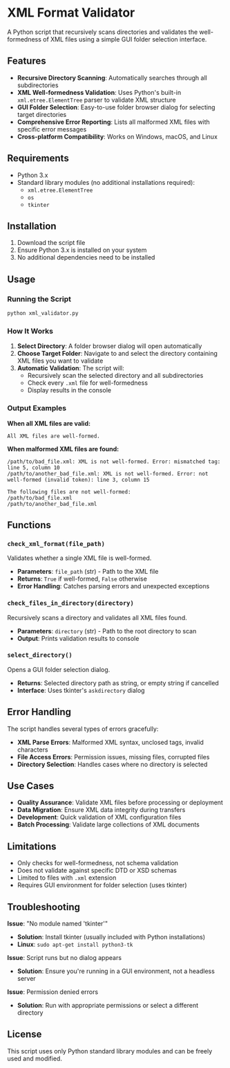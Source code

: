 # XML Format Validator

A Python script that recursively scans directories and validates the well-formedness of XML files using a simple GUI folder selection interface.

## Features

- **Recursive Directory Scanning**: Automatically searches through all subdirectories
- **XML Well-formedness Validation**: Uses Python's built-in `xml.etree.ElementTree` parser to validate XML structure
- **GUI Folder Selection**: Easy-to-use folder browser dialog for selecting target directories
- **Comprehensive Error Reporting**: Lists all malformed XML files with specific error messages
- **Cross-platform Compatibility**: Works on Windows, macOS, and Linux

## Requirements

- Python 3.x
- Standard library modules (no additional installations required):
  - `xml.etree.ElementTree`
  - `os`
  - `tkinter`

## Installation

1. Download the script file
2. Ensure Python 3.x is installed on your system
3. No additional dependencies need to be installed

## Usage

### Running the Script

```bash
python xml_validator.py
```

### How It Works

1. **Select Directory**: A folder browser dialog will open automatically
2. **Choose Target Folder**: Navigate to and select the directory containing XML files you want to validate
3. **Automatic Validation**: The script will:
   - Recursively scan the selected directory and all subdirectories
   - Check every `.xml` file for well-formedness
   - Display results in the console

### Output Examples

**When all XML files are valid:**
```
All XML files are well-formed.
```

**When malformed XML files are found:**
```
/path/to/bad_file.xml: XML is not well-formed. Error: mismatched tag: line 5, column 10
/path/to/another_bad_file.xml: XML is not well-formed. Error: not well-formed (invalid token): line 3, column 15

The following files are not well-formed:
/path/to/bad_file.xml
/path/to/another_bad_file.xml
```

## Functions

### `check_xml_format(file_path)`
Validates whether a single XML file is well-formed.
- **Parameters**: `file_path` (str) - Path to the XML file
- **Returns**: `True` if well-formed, `False` otherwise
- **Error Handling**: Catches parsing errors and unexpected exceptions

### `check_files_in_directory(directory)`
Recursively scans a directory and validates all XML files found.
- **Parameters**: `directory` (str) - Path to the root directory to scan
- **Output**: Prints validation results to console

### `select_directory()`
Opens a GUI folder selection dialog.
- **Returns**: Selected directory path as string, or empty string if cancelled
- **Interface**: Uses tkinter's `askdirectory` dialog

## Error Handling

The script handles several types of errors gracefully:

- **XML Parse Errors**: Malformed XML syntax, unclosed tags, invalid characters
- **File Access Errors**: Permission issues, missing files, corrupted files
- **Directory Selection**: Handles cases where no directory is selected

## Use Cases

- **Quality Assurance**: Validate XML files before processing or deployment
- **Data Migration**: Ensure XML data integrity during transfers
- **Development**: Quick validation of XML configuration files
- **Batch Processing**: Validate large collections of XML documents

## Limitations

- Only checks for well-formedness, not schema validation
- Does not validate against specific DTD or XSD schemas
- Limited to files with `.xml` extension
- Requires GUI environment for folder selection (uses tkinter)

## Troubleshooting

**Issue**: "No module named 'tkinter'"
- **Solution**: Install tkinter (usually included with Python installations)
- **Linux**: `sudo apt-get install python3-tk`

**Issue**: Script runs but no dialog appears
- **Solution**: Ensure you're running in a GUI environment, not a headless server

**Issue**: Permission denied errors
- **Solution**: Run with appropriate permissions or select a different directory

## License

This script uses only Python standard library modules and can be freely used and modified.
